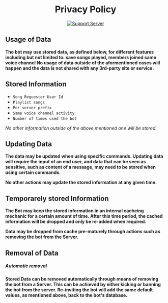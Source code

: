 <h1 align="center"> Privacy Policy  </h1>
<p align="center">
<a href="https://discord.gg/Q75jZjk9X2"><img alt="Support Server" src="https://img.shields.io/badge/Discord-7289DA?style=for-the-badge&logo=discord&logoColor=white"></a>
</p>

## Usage of Data

**The bot may use stored data, as defined below, for different features including but not limited to: save songs played, members joined same voice channel
No usage of data outside of the aformentioned cases will happen and the data is not shared with any 3rd-party site or service.**

## Stored Information

- `Song Requester User Id`
- `Playlist songs`
- `Per server prefix`
- `Same voice channel activity`
- `Number of times used the bot`

_No other information outside of the above mentioned one will be stored._

## Updating Data

**The data may be updated when using specific commands.
Updating data will require the input of an end user, and data that can be seen as sensitive, such as content of a message, may need to be stored when using certain commands.**

**No other actions may update the stored information at any given time.**

## Temporarely stored Information

**The Bot may keep the stored information in an internal cacheing mechanic for a certain amount of time.
After this time period, the cached information will be dropped and only be re-added when required.**

**Data may be dropped from cache pre-maturely through actions such as removing the bot from the Server.**



## Removal of Data

##### Automatic removal

**Stored Data can be removed automatically through means of removing the bot from a Server. This can be achieved by either kicking or banning the bot from the server. Re-inviting the bot will add the same default values, as mentioned above, back to the bot's database.**
